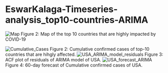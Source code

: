 # EswarKalaga-Timeseries-analysis_top10-countries-ARIMA
![Map](https://user-images.githubusercontent.com/49823170/132141051-56410e89-2bd7-4316-b73e-a55a702dc59b.JPG)
Figure 2: Map of the top 10 countries that are highly impacted by COVID-19


![Cumulative_Cases](https://user-images.githubusercontent.com/49823170/132141064-fd98f153-6b14-44f2-a83a-a8afb3e7fe2d.png)
Figure 2: Cumulative confirmed cases of top-10 countries that are hihgly affected.
![USA_ARIMA_model_residuals](https://user-images.githubusercontent.com/49823170/132141071-0e536020-175d-4002-b5ad-03a5faa8e218.png)
Figure 3: ACF plot of residuals of ARIMA model of USA. 
![USA_forecast_ARIMA](https://user-images.githubusercontent.com/49823170/132141073-19781289-6085-40e0-83e1-0849b02d3ca6.png)
Figure 4: 60-day forecast of Cumulative confirmed cases of USA.


